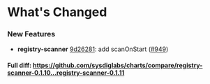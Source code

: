 # What's Changed

### New Features
- **registry-scanner** [9d26281](https://github.com/sysdiglabs/charts/commit/9d262815a76e1ea37377ed895d2732bb686be48f): add scanOnStart ([#949](https://github.com/sysdiglabs/charts/issues/949))

#### Full diff: https://github.com/sysdiglabs/charts/compare/registry-scanner-0.1.10...registry-scanner-0.1.11

